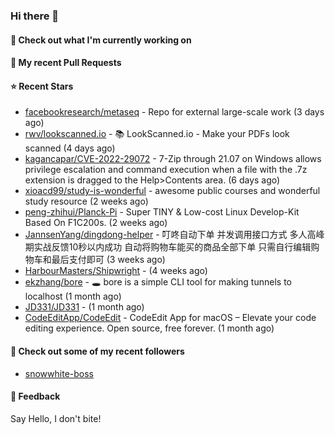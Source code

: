 ### Hi there 👋

#### 👷 Check out what I'm currently working on

#### 🔨 My recent Pull Requests


#### ⭐ Recent Stars

- [facebookresearch/metaseq](https://github.com/facebookresearch/metaseq) - Repo for external large-scale work (3 days ago)
- [rwv/lookscanned.io](https://github.com/rwv/lookscanned.io) - 📚 LookScanned.io - Make your PDFs look scanned (4 days ago)
- [kagancapar/CVE-2022-29072](https://github.com/kagancapar/CVE-2022-29072) - 7-Zip through 21.07 on Windows allows privilege escalation and command execution when a file with the .7z extension is dragged to the Help&gt;Contents area. (6 days ago)
- [xioacd99/study-is-wonderful](https://github.com/xioacd99/study-is-wonderful) - awesome public courses and wonderful study resource (2 weeks ago)
- [peng-zhihui/Planck-Pi](https://github.com/peng-zhihui/Planck-Pi) - Super TINY &amp; Low-cost Linux Develop-Kit Based On F1C200s. (2 weeks ago)
- [JannsenYang/dingdong-helper](https://github.com/JannsenYang/dingdong-helper) - 叮咚自动下单 并发调用接口方式 多人高峰期实战反馈10秒以内成功 自动将购物车能买的商品全部下单 只需自行编辑购物车和最后支付即可 (3 weeks ago)
- [HarbourMasters/Shipwright](https://github.com/HarbourMasters/Shipwright) -  (4 weeks ago)
- [ekzhang/bore](https://github.com/ekzhang/bore) - 🕳 bore is a simple CLI tool for making tunnels to localhost (1 month ago)
- [JD331/JD331](https://github.com/JD331/JD331) -  (1 month ago)
- [CodeEditApp/CodeEdit](https://github.com/CodeEditApp/CodeEdit) - CodeEdit App for macOS – Elevate your code editing experience. Open source, free forever. (1 month ago)

#### 👯 Check out some of my recent followers

- [snowwhite-boss](https://github.com/snowwhite-boss)

#### 💬 Feedback

Say Hello, I don't bite!